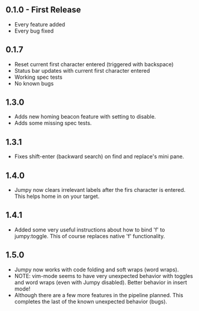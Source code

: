 ## 0.1.0 - First Release
* Every feature added
* Every bug fixed

## 0.1.7
* Reset current first character entered (triggered with backspace)
* Status bar updates with current first character entered
* Working spec tests
* No known bugs

## 1.3.0
* Adds new homing beacon feature with setting to disable.
* Adds some missing spec tests.

## 1.3.1
* Fixes shift-enter (backward search) on find and replace's mini pane.

## 1.4.0
* Jumpy now clears irrelevant labels after the firs character is
  entered.  This helps home in on your target.

## 1.4.1
* Added some very useful instructions about how to bind 'f' to
  jumpy:toggle.  This of course replaces native 'f' functionality.

## 1.5.0
* Jumpy now works with code folding and soft wraps (word wraps).
* NOTE: vim-mode seems to have very unexpected behavior with toggles and
  word wraps (even with Jumpy disabled).  Better behavior in insert mode!
* Although there are a few more features in the pipeline planned.
  This completes the last of the known unexpected behavior (bugs).


